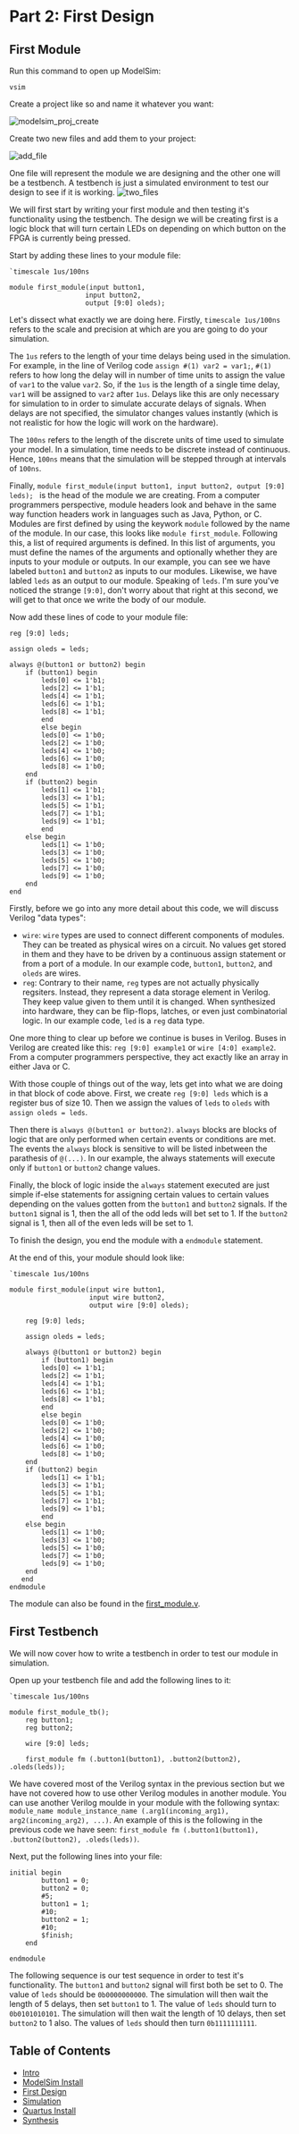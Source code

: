 # Part 2: First Design

## First Module

Run this command to open up ModelSim:

```vsim```

Create a project like so and name it whatever you want:

![modelsim_proj_create](./images/modelsim_proj_create.png)

Create two new files and add them to your project:

![add_file](./images/add_file.png)


One file will represent the module we are designing and the other one will be a testbench.
A testbench is just a simulated environment to test our design to see if it is working.
![two_files](./images/two_files.png)

We will first start by writing your first module and then testing it's functionality using the testbench.
The design we will be creating first is a logic block that will turn certain LEDs on depending on which button on the FPGA is currently being pressed.

Start by adding these lines to your module file:
```
`timescale 1us/100ns

module first_module(input button1,
                   input button2,
                   output [9:0] oleds); 
```

Let's dissect what exactly we are doing here. Firstly, `timescale 1us/100ns` refers to the scale and precision at which are you are going to do your simulation.

The `1us` refers to the length of your time delays being used in the simulation. For example, in the line of Verilog code `assign #(1) var2 = var1;`, `#(1)` refers to how long the delay will in number of time units to assign the value of `var1` to the value `var2`. So, if the `1us` is the length of a single time delay, `var1` will be assigned to `var2` after `1us`. Delays like this are only necessary for simulation to in order to simulate accurate delays of signals. When delays are not specified, the simulator changes values instantly (which is not realistic for how the logic will work on the hardware).

The `100ns` refers to the length of the discrete units of time used to simulate your model. In a simulation, time needs to be discrete instead of continuous. Hence, `100ns` means that the simulation will be stepped through at intervals of `100ns`.

Finally, `module first_module(input button1, input button2, output [9:0] leds); ` is the head of the module we are creating. From a computer programmers perspective, module headers look and behave in the same way function headers work in languages such as Java, Python, or C.
Modules are first defined by using the keywork `module` followed by the name of the module. In our case, this looks like `module first_module`. Following this, a list of required arguments is defined. In this list of arguments, you must define the names of the arguments and optionally whether they are inputs to your module or outputs. In our example, you can see we have labeled `button1` and `button2` as inputs to our modules. Likewise, we have labled `leds` as an output to our module. Speaking of `leds`. I'm sure you've noticed the strange `[9:0]`, don't worry about that right at this second, we will get to that once we write the body of our module.


Now add these lines of code to your module file:
```
reg [9:0] leds;

assign oleds = leds;

always @(button1 or button2) begin
    if (button1) begin
	    leds[0] <= 1'b1;
	    leds[2] <= 1'b1;
	    leds[4] <= 1'b1;
	    leds[6] <= 1'b1;
	    leds[8] <= 1'b1;
        end
        else begin
	    leds[0] <= 1'b0;
	    leds[2] <= 1'b0;
	    leds[4] <= 1'b0;
	    leds[6] <= 1'b0;
	    leds[8] <= 1'b0;
	end
	if (button2) begin
	    leds[1] <= 1'b1;
	    leds[3] <= 1'b1;
	    leds[5] <= 1'b1;
	    leds[7] <= 1'b1;
	    leds[9] <= 1'b1;
        end
	else begin
	    leds[1] <= 1'b0;
	    leds[3] <= 1'b0;
	    leds[5] <= 1'b0;
	    leds[7] <= 1'b0;
	    leds[9] <= 1'b0;
	end
end
```

Firstly, before we go into any more detail about this code, we will discuss Verilog "data types":
- `wire`: `wire` types are used to connect different components of modules. They can be treated as physical wires on a circuit. No values get stored in them and they have to be driven by a continuous assign statement or from a port of a module. In our example code, `button1`, `button2`, and `oleds` are wires.
- `reg`: Contrary to their name, `reg` types are not actually physically regsiters. Instead, they represent a data storage element in Verilog. They keep value given to them until it is changed. When synthesized into hardware, they can be flip-flops, latches, or even just combinatorial logic. In our example code, `led` is a `reg` data type.

One more thing to clear up before we continue is buses in Verilog. Buses in Verilog are created like this: `reg [9:0] example1` or `wire [4:0] example2`. From a computer programmers perspective, they act exactly like an array in either Java or C.

With those couple of things out of the way, lets get into what we are doing in that block of code above. First, we create `reg [9:0] leds` which is a register bus of size 10. Then we assign the values of `leds` to `oleds` with `assign oleds = leds`. 

Then there is `always @(button1 or button2)`. `always` blocks are blocks of logic that are only performed when certain events or conditions are met. The events the `always` block is sensitive to will be listed inbetween the parathesis of `@(...)`. In our example, the always statements will execute only if `button1` or `button2` change values.

Finally, the block of logic inside the `always` statement executed are just simple if-else statements for assigning certain values to certain values depending on the values gotten from the `button1` and `button2` signals. If the `button1` signal is 1, then the all of the odd leds will bet set to 1.
If the `button2` signal is 1, then all of the even leds will be set to 1.

To finish the design, you end the module with a `endmodule` statement.

At the end of this, your module should look like:
```
`timescale 1us/100ns

module first_module(input wire button1,
                    input wire button2,
                    output wire [9:0] oleds);

    reg [9:0] leds;

    assign oleds = leds;

    always @(button1 or button2) begin
        if (button1) begin
	    leds[0] <= 1'b1;
	    leds[2] <= 1'b1;
	    leds[4] <= 1'b1;
	    leds[6] <= 1'b1;
	    leds[8] <= 1'b1;
        end
        else begin
	    leds[0] <= 1'b0;
	    leds[2] <= 1'b0;
	    leds[4] <= 1'b0;
	    leds[6] <= 1'b0;
	    leds[8] <= 1'b0;
	end
	if (button2) begin
	    leds[1] <= 1'b1;
	    leds[3] <= 1'b1;
	    leds[5] <= 1'b1;
	    leds[7] <= 1'b1;
	    leds[9] <= 1'b1;
        end
	else begin
	    leds[1] <= 1'b0;
	    leds[3] <= 1'b0;
	    leds[5] <= 1'b0;
	    leds[7] <= 1'b0;
	    leds[9] <= 1'b0;
	end
   end
endmodule
```

The module can also be found in the [first_module.v](./demonstration_design/first_module.v).

## First Testbench

We will now cover how to write a testbench in order to test our module in simulation.

Open up your testbench file and add the following lines to it:

```
`timescale 1us/100ns

module first_module_tb();
    reg button1;
    reg button2;

    wire [9:0] leds;

    first_module fm (.button1(button1), .button2(button2), .oleds(leds));
```

We have covered most of the Verilog syntax in the previous section but we have not covered how to use other Verilog modules in another module.
You can use another Verilog moulde in your module with the following syntax: `module_name module_instance_name (.arg1(incoming_arg1), arg2(incoming_arg2), ...)`. An example of this is the following in the previous code we have seen: `first_module fm (.button1(button1), .button2(button2), .oleds(leds))`. 

Next, put the following lines into your file:
```
initial begin
        button1 = 0;
        button2 = 0; 
        #5;
        button1 = 1;
        #10;
        button2 = 1;
        #10;
	    $finish;
    end

endmodule
```

The following sequence is our test sequence in order to test it's functionality. The `button1` and `button2` signal will first both be set to 0.
The value of `leds` should be `0b0000000000`.
The simulation will then wait the length of 5 delays, then set `button1` to 1. The value of `leds` should turn to `0b0101010101`.
The simulation will then wait the length of 10 delays, then set `button2` to 1 also. The values of `leds` should then turn `0b1111111111`.


## Table of Contents
- [Intro](./0_intro.md)
- [ModelSim Install](./1_modelsim_install.md)
- [First Design](./2_first_design.md)
- [Simulation](./3_simulation.md)
- [Quartus Install](./4_quartus_install.md)
- [Synthesis](./5_synthesis.md)
